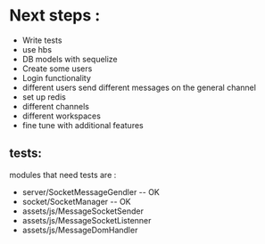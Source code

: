 # Next steps :

- Write tests
- use hbs
- DB models with sequelize
- Create some users
- Login functionality
- different users send different messages on the general channel
- set up redis
- different channels
- different workspaces
- fine tune with additional features


## tests:
modules that need tests are :
- server/SocketMessageGendler  -- OK
- socket/SocketManager  -- OK
- assets/js/MessageSocketSender
- assets/js/MessageSocketListenner
- assets/js/MessageDomHandler